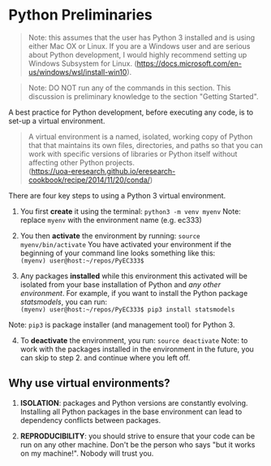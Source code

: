 # Python Preliminaries

> Note: this assumes that the user has Python 3 installed and is using either Mac OX or Linux. If you are a
Windows user and are serious about Python development, I would highly recommend setting up Windows Subsystem for Linux.
(https://docs.microsoft.com/en-us/windows/wsl/install-win10).

> Note: DO NOT run any of the commands in this section. This discussion is preliminary knowledge to the section "Getting Started".

A best practice for Python development, before executing any code, is to set-up a virtual environment.

> A virtual environment is a named, isolated, working copy of Python that that maintains its own files, directories, 
and paths so that you can work with specific versions of libraries or Python itself without affecting other Python projects.  
(https://uoa-eresearch.github.io/eresearch-cookbook/recipe/2014/11/20/conda/)

There are four key steps to using a Python 3 virtual environment. 
1. You first **create** it using the terminal:
`python3 -m venv myenv`
Note: replace `myenv` with the environment name (e.g. ec333)

2. You then **activate** the environment by running: `source myenv/bin/activate`
You have activated your environment if the beginning of your command line looks something like this:  
`(myenv) user@host:~/repos/PyEC333$`

3. Any packages **installed** while this environment this activated will be isolated from your base installation of Python and *any other environment*. 
For example, if you want to install the Python package *statsmodels*, you can run:  
`(myenv) user@host:~/repos/PyEC333$ pip3 install statsmodels`

Note: `pip3` is package installer (and management tool) for Python 3.

4. To **deactivate** the environment, you run: `source deactivate`
Note: to work with the packages installed in the environment in the future, you can skip to step 2. and continue where you left off.

## Why use virtual environments?
1. **ISOLATION**: packages and Python versions are constantly evolving. Installing all Python packages in the base environment can lead to dependency conflicts 
between packages.

2. **REPRODUCIBILITY**: you should strive to ensure that your code can be run on any other machine. Don't be the person who says "but it works on my machine!". 
Nobody will trust you.
